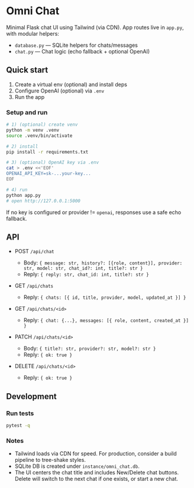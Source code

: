 # Omni Chat

Minimal Flask chat UI using Tailwind (via CDN). App routes live in `app.py`, with modular helpers:
- `database.py` — SQLite helpers for chats/messages
- `chat.py` — Chat logic (echo fallback + optional OpenAI)

## Quick start

1) Create a virtual env (optional) and install deps
2) Configure OpenAI (optional) via `.env`
3) Run the app

### Setup and run

```bash
# 1) (optional) create venv
python -m venv .venv
source .venv/bin/activate

# 2) install
pip install -r requirements.txt

# 3) (optional) OpenAI key via .env
cat > .env <<'EOF'
OPENAI_API_KEY=sk-...your-key...
EOF

# 4) run
python app.py
# open http://127.0.0.1:5000
```

If no key is configured or provider != `openai`, responses use a safe echo fallback.

## API

- POST `/api/chat`
	- Body: `{ message: str, history?: [{role, content}], provider: str, model: str, chat_id?: int, title?: str }`
	- Reply: `{ reply: str, chat_id: int, title?: str }`

- GET `/api/chats`
	- Reply: `{ chats: [{ id, title, provider, model, updated_at }] }`

- GET `/api/chats/<id>`
	- Reply: `{ chat: {...}, messages: [{ role, content, created_at }] }`

- PATCH `/api/chats/<id>`
	- Body: `{ title?: str, provider?: str, model?: str }`
	- Reply: `{ ok: true }`

- DELETE `/api/chats/<id>`
	- Reply: `{ ok: true }`

## Development

### Run tests

```bash
pytest -q
```

### Notes
- Tailwind loads via CDN for speed. For production, consider a build pipeline to tree-shake styles.
- SQLite DB is created under `instance/omni_chat.db`.
- The UI centers the chat title and includes New/Delete chat buttons. Delete will switch to the next chat if one exists, or start a new chat.
